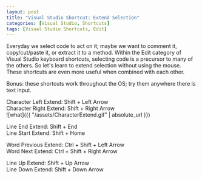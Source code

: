 ```yaml
---
layout: post
title: "Visual Studio Shortcut: Extend Selection"
categories: [Visual Studio, Shortcuts]
tags: [Visual Studio Shortcuts, Edit]
---
```


Everyday we select code to act on it; maybe we want to comment it, copy/cut/paste it, or extract it to a method. 
Within the Edit category of Visual Studio keyboard shortcuts, selecting code is a precursor to many of the others. 
So let's learn to extend selection without using the mouse. These shortcuts are even more useful when combined with each other. 

Bonus: these shortcuts work throughout the OS; try them anywhere there is text input.

Character Left Extend: Shift + Left Arrow  
Character Right Extend: Shift + Right Arrow  
![what]({{ "/assets/CharacterExtend.gif" | absolute_url }})

Line End Extend: Shift + End  
Line Start Extend: Shift + Home

Word Previous Extend: Ctrl + Shift + Left Arrow  
Word Next Extend: Ctrl + Shift + Right Arrow

Line Up Extend: Shift + Up Arrow  
Line Down Extend: Shift + Down Arrow
